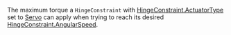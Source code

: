 The maximum torque a `HingeConstraint` with [HingeConstraint.ActuatorType](https://developer.roblox.com/api-reference/property/HingeConstraint/ActuatorType) set to [Servo](https://developer.roblox.com/search#stq=ActuatorType) can apply when trying to reach its desired [HingeConstraint.AngularSpeed](https://developer.roblox.com/api-reference/property/HingeConstraint/AngularSpeed).